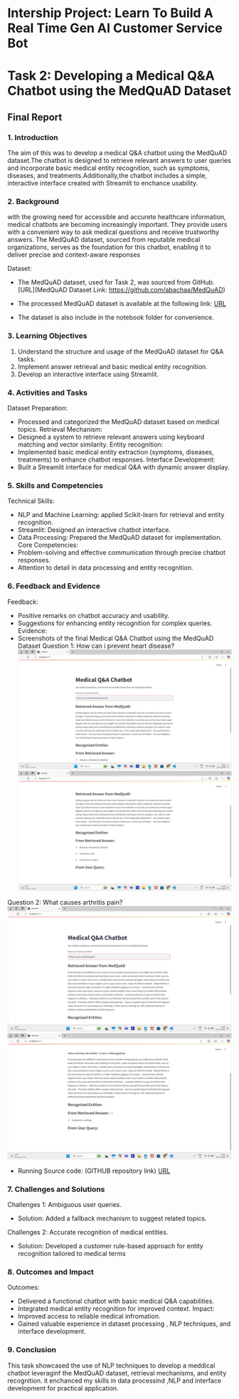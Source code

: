 # Intership Project: Learn To Build A Real Time Gen AI Customer Service Bot

# Task 2: Developing a Medical Q&A Chatbot using the MedQuAD Dataset

## Final Report


### 1. Introduction
The aim of this was to develop a medical Q&A chatbot using the MedQuAD dataset.The chatbot is designed to retrieve relevant answers to user queries and incorporate basic medical entity recognition, such as symptoms, diseases, and treatments.Additionally,the chatbot includes a simple, interactive interface created with Streamlit to enchance usability.

### 2. Background
with the growing need for accessible and accurete healthcare information, medical chatbots are becoming increasingly important. They provide users with a convenient way to ask medical questions and receive trustworthy answers. The MedQuAD dataset, sourced from reputable medical organizations, serves as the foundation for this chatbot, enabling it to deliver precise and context-aware responses

Dataset:
* The MedQuAD dataset, used for Task 2, was sourced from GitHub.
[URL](MedQuAD Dataset Link: https://github.com/abachaa/MedQuAD) 

* The processed MedQuAD dataset is available at the following link:
[URL](https://drive.google.com/file/d/1t_lw4SBeF3bAqNU9NJCEaZsEVe03Kp2a/view?usp=drive_link)

* The dataset is also include in the notebook folder for convenience.

### 3. Learning Objectives
1. Understand the structure and usage of the MedQuAD dataset for Q&A tasks.
2. Implement answer retrieval and basic medical entity recognition.
3. Develop an interactive interface using Streamlit.

### 4. Activities and Tasks
Dataset Preparation:
* Processed and categorized the MedQuAD dataset based on medical topics.
Retrieval Mechanism:
* Designed a system to retrieve relevant answers using keyboard matching and vector similarity.
Entity recognition:
* Implemented basic medical entity extraction (symptoms, diseases, treatments) to enhance chatbot responses.
Interface Development:
* Built a Streamlit interface for medical Q&A with dynamic answer display.

### 5. Skills and Competencies
Technical Skills:
* NLP and Machine Learning: applied Scikit-learn for retrieval and entity recognition.
* Streamlit: Designed an interactive chatbot interface.
* Data Processing: Prepared the MedQuAD dataset for implementation.
Core Competencies:
* Problem-solving and effective communication through precise chatbot responses.
* Attention to detail in data processing and entity recognition.

### 6. Feedback and Evidence
Feedback:
* Positive remarks on chatbot accuracy and usability.
* Suggestions for enhancing entity recognition for complex queries.
Evidence:
* Screenshots of the final Medical Q&A Chatbot using the MedQuAD Dataset
Question 1: How can i prevent heart disease? 
![App Screenshot](https://github.com/VigneshvickyData/Data_Branching/blob/main/med_1.png?raw=true)
![App Screenshot](https://github.com/VigneshvickyData/Data_Branching/blob/main/med_2.png?raw=true)

Question 2: What causes arthritis pain?
![App Screenshot](https://github.com/VigneshvickyData/Data_Branching/blob/main/med_3.png?raw=true)
![App Screenshot](https://github.com/VigneshvickyData/Data_Branching/blob/main/med_4.png?raw=true)

* Running Source code: (GITHUB repository link)
[URL](https://github.com/VigneshvickyData/Intern_Task_Chatbot-2)


### 7. Challenges and Solutions
Challenges 1: Ambiguous user queries.

* Solution: Added a fallback mechanism to suggest related topics.

Challenges 2: Accurate recognition of medical entities.

* Solution: Developed a customer rule-based approach for entity recognition tailored to medical terms

### 8. Outcomes and Impact 
Outcomes:
* Delivered a functional chatbot with basic medical Q&A capabilities.
* Integrated medical entity recognition for improved context.
Impact:
* Improved access to reliable medical infromation.
* Gained valuable experience in dataset processing , NLP techniques, and interface development.

### 9. Conclusion 
This task showcased the use of NLP techniques to develop a meddical chatbot leveraginf the MedQuAD dataset, retrieval mechanisms, and entity recognition. it enchanced my skills in data processind ,NLP and interface development for practical application.
